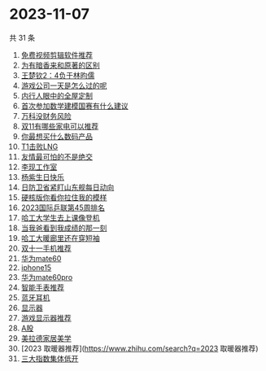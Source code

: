 # 2023-11-07

共 31 条

<!-- BEGIN -->
<!-- 最后更新时间 Tue Nov 07 2023 18:12:12 GMT+0800 (China Standard Time) -->

1. [免费视频剪辑软件推荐](https://www.zhihu.com/search?q=免费视频剪辑软件推荐)
1. [为有暗香来和原著的区别](https://www.zhihu.com/search?q=为有暗香来和原著的区别)
1. [王楚钦2：4负于林昀儒](https://www.zhihu.com/search?q=王楚钦2：4负于林昀儒)
1. [游戏公司一天是怎么过的呢](https://www.zhihu.com/search?q=游戏公司一天是怎么过的呢)
1. [内行人眼中的全屋定制](https://www.zhihu.com/search?q=内行人眼中的全屋定制)
1. [首次参加数学建模国赛有什么建议](https://www.zhihu.com/search?q=首次参加数学建模国赛有什么建议)
1. [万科没财务风险](https://www.zhihu.com/search?q=万科没财务风险)
1. [双11有哪些家电可以推荐](https://www.zhihu.com/search?q=双11有哪些家电可以推荐)
1. [你最想买什么数码产品](https://www.zhihu.com/search?q=你最想买什么数码产品)
1. [T1击败LNG](https://www.zhihu.com/search?q=T1击败LNG)
1. [友情最可怕的不是绝交](https://www.zhihu.com/search?q=友情最可怕的不是绝交)
1. [李现工作室](https://www.zhihu.com/search?q=李现工作室)
1. [杨紫生日快乐](https://www.zhihu.com/search?q=杨紫生日快乐)
1. [日防卫省紧盯山东舰每日动向](https://www.zhihu.com/search?q=日防卫省紧盯山东舰每日动向)
1. [硬核版你看你拉住我的模样](https://www.zhihu.com/search?q=硬核版你看你拉住我的模样)
1. [2023国际乒联第45周排名](https://www.zhihu.com/search?q=2023国际乒联第45周排名)
1. [哈工大学生去上课像登机](https://www.zhihu.com/search?q=哈工大学生去上课像登机)
1. [当我爸看到我成绩的那一刻](https://www.zhihu.com/search?q=当我爸看到我成绩的那一刻)
1. [哈工大暖廊里还在穿短袖](https://www.zhihu.com/search?q=哈工大暖廊里还在穿短袖)
1. [双十一手机推荐](https://www.zhihu.com/search?q=双十一手机推荐)
1. [华为mate60](https://www.zhihu.com/search?q=华为mate60)
1. [iphone15](https://www.zhihu.com/search?q=iphone15)
1. [华为mate60pro](https://www.zhihu.com/search?q=华为mate60pro)
1. [智能手表推荐](https://www.zhihu.com/search?q=智能手表推荐)
1. [蓝牙耳机](https://www.zhihu.com/search?q=蓝牙耳机)
1. [显示器](https://www.zhihu.com/search?q=显示器)
1. [游戏显示器推荐](https://www.zhihu.com/search?q=游戏显示器推荐)
1. [A股](https://www.zhihu.com/search?q=A股)
1. [美拉德家居美学](https://www.zhihu.com/search?q=美拉德家居美学)
1. [2023 取暖器推荐](https://www.zhihu.com/search?q=2023 取暖器推荐)
1. [三大指数集体低开](https://www.zhihu.com/search?q=三大指数集体低开)

<!-- END -->
